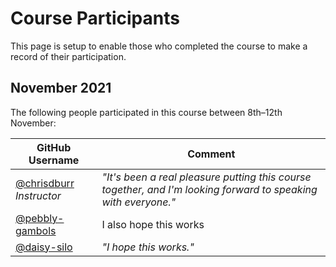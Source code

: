 # Course Participants

This page is setup to enable those who completed the course to make a record of their participation.

## November 2021

The following people participated in this course between 8th–12th November:

<!-- 
Add your username to the table below using the following format:

username = [@yourusername](https://github.com/yourusername)
comment = *"comment text"*
 -->

| GitHub Username | Comment |
| --- | --- |
| [@chrisdburr](https://github.com/chrisdburr) *Instructor* | *"It's been a real pleasure putting this course together, and I'm looking forward to speaking with everyone."* 
| [@pebbly-gambols](https://github.com/pebbly-gambols)| I also hope this works|
| [@daisy-silo](https://github.com/daisy-silo) | *"I hope this works."*|